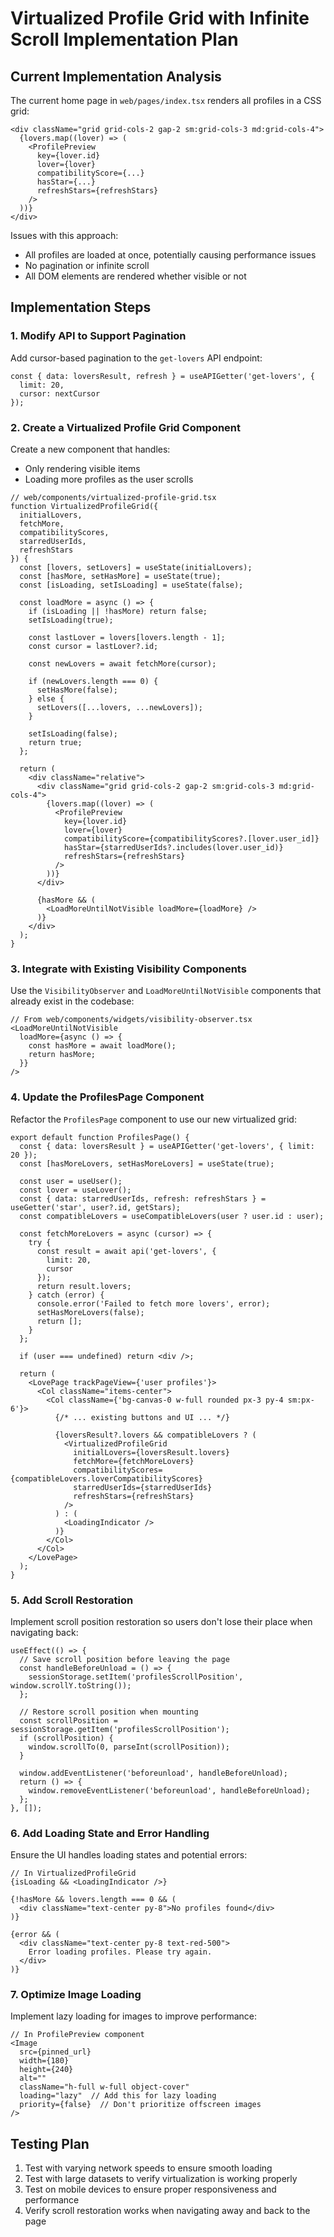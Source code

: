 # Virtualized Profile Grid with Infinite Scroll Implementation Plan

## Current Implementation Analysis

The current home page in `web/pages/index.tsx` renders all profiles in a CSS grid:

```tsx
<div className="grid grid-cols-2 gap-2 sm:grid-cols-3 md:grid-cols-4">
  {lovers.map((lover) => (
    <ProfilePreview
      key={lover.id}
      lover={lover}
      compatibilityScore={...}
      hasStar={...}
      refreshStars={refreshStars}
    />
  ))}
</div>
```

Issues with this approach:
- All profiles are loaded at once, potentially causing performance issues
- No pagination or infinite scroll
- All DOM elements are rendered whether visible or not

## Implementation Steps

### 1. Modify API to Support Pagination

Add cursor-based pagination to the `get-lovers` API endpoint:

```tsx
const { data: loversResult, refresh } = useAPIGetter('get-lovers', {
  limit: 20,
  cursor: nextCursor
});
```

### 2. Create a Virtualized Profile Grid Component

Create a new component that handles:
- Only rendering visible items
- Loading more profiles as the user scrolls

```tsx
// web/components/virtualized-profile-grid.tsx
function VirtualizedProfileGrid({ 
  initialLovers, 
  fetchMore, 
  compatibilityScores,
  starredUserIds,
  refreshStars 
}) {
  const [lovers, setLovers] = useState(initialLovers);
  const [hasMore, setHasMore] = useState(true);
  const [isLoading, setIsLoading] = useState(false);
  
  const loadMore = async () => {
    if (isLoading || !hasMore) return false;
    setIsLoading(true);
    
    const lastLover = lovers[lovers.length - 1];
    const cursor = lastLover?.id;
    
    const newLovers = await fetchMore(cursor);
    
    if (newLovers.length === 0) {
      setHasMore(false);
    } else {
      setLovers([...lovers, ...newLovers]);
    }
    
    setIsLoading(false);
    return true;
  };

  return (
    <div className="relative">
      <div className="grid grid-cols-2 gap-2 sm:grid-cols-3 md:grid-cols-4">
        {lovers.map((lover) => (
          <ProfilePreview
            key={lover.id}
            lover={lover}
            compatibilityScore={compatibilityScores?.[lover.user_id]}
            hasStar={starredUserIds?.includes(lover.user_id)}
            refreshStars={refreshStars}
          />
        ))}
      </div>
      
      {hasMore && (
        <LoadMoreUntilNotVisible loadMore={loadMore} />
      )}
    </div>
  );
}
```

### 3. Integrate with Existing Visibility Components

Use the `VisibilityObserver` and `LoadMoreUntilNotVisible` components that already exist in the codebase:

```tsx
// From web/components/widgets/visibility-observer.tsx
<LoadMoreUntilNotVisible
  loadMore={async () => {
    const hasMore = await loadMore();
    return hasMore;
  }}
/>
```

### 4. Update the ProfilesPage Component

Refactor the `ProfilesPage` component to use our new virtualized grid:

```tsx
export default function ProfilesPage() {
  const { data: loversResult } = useAPIGetter('get-lovers', { limit: 20 });
  const [hasMoreLovers, setHasMoreLovers] = useState(true);
  
  const user = useUser();
  const lover = useLover();
  const { data: starredUserIds, refresh: refreshStars } = useGetter('star', user?.id, getStars);
  const compatibleLovers = useCompatibleLovers(user ? user.id : user);
  
  const fetchMoreLovers = async (cursor) => {
    try {
      const result = await api('get-lovers', { 
        limit: 20, 
        cursor 
      });
      return result.lovers;
    } catch (error) {
      console.error('Failed to fetch more lovers', error);
      setHasMoreLovers(false);
      return [];
    }
  };

  if (user === undefined) return <div />;

  return (
    <LovePage trackPageView={'user profiles'}>
      <Col className="items-center">
        <Col className={'bg-canvas-0 w-full rounded px-3 py-4 sm:px-6'}>
          {/* ... existing buttons and UI ... */}
          
          {loversResult?.lovers && compatibleLovers ? (
            <VirtualizedProfileGrid
              initialLovers={loversResult.lovers}
              fetchMore={fetchMoreLovers}
              compatibilityScores={compatibleLovers.loverCompatibilityScores}
              starredUserIds={starredUserIds}
              refreshStars={refreshStars}
            />
          ) : (
            <LoadingIndicator />
          )}
        </Col>
      </Col>
    </LovePage>
  );
}
```

### 5. Add Scroll Restoration

Implement scroll position restoration so users don't lose their place when navigating back:

```tsx
useEffect(() => {
  // Save scroll position before leaving the page
  const handleBeforeUnload = () => {
    sessionStorage.setItem('profilesScrollPosition', window.scrollY.toString());
  };
  
  // Restore scroll position when mounting
  const scrollPosition = sessionStorage.getItem('profilesScrollPosition');
  if (scrollPosition) {
    window.scrollTo(0, parseInt(scrollPosition));
  }
  
  window.addEventListener('beforeunload', handleBeforeUnload);
  return () => {
    window.removeEventListener('beforeunload', handleBeforeUnload);
  };
}, []);
```

### 6. Add Loading State and Error Handling

Ensure the UI handles loading states and potential errors:

```tsx
// In VirtualizedProfileGrid
{isLoading && <LoadingIndicator />}

{!hasMore && lovers.length === 0 && (
  <div className="text-center py-8">No profiles found</div>
)}

{error && (
  <div className="text-center py-8 text-red-500">
    Error loading profiles. Please try again.
  </div>
)}
```

### 7. Optimize Image Loading

Implement lazy loading for images to improve performance:

```tsx
// In ProfilePreview component
<Image
  src={pinned_url}
  width={180}
  height={240}
  alt=""
  className="h-full w-full object-cover"
  loading="lazy"  // Add this for lazy loading
  priority={false}  // Don't prioritize offscreen images
/>
```

## Testing Plan

1. Test with varying network speeds to ensure smooth loading
2. Test with large datasets to verify virtualization is working properly
3. Test on mobile devices to ensure proper responsiveness and performance
4. Verify scroll restoration works when navigating away and back to the page
